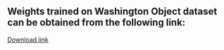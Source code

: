 ## Weights trained on Washington Object dataset can be obtained from the following link:
[Download link](https://drive.google.com/drive/folders/1DX1carWFFrK9Y9BiuWsjb8mM5DgXyfYt?usp=sharing)